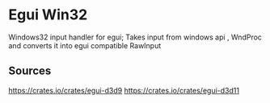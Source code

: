 # Egui Win32

Windows32 input handler for egui;
Takes input from windows api , WndProc and converts it into egui compatible RawInput

## Sources
https://crates.io/crates/egui-d3d9
https://crates.io/crates/egui-d3d11